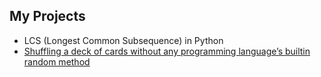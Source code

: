 ## My Projects
 - LCS (Longest Common Subsequence) in Python
 - [Shuffling a deck of cards without any programming language’s builtin random method](https://medium.com/@shakeelansari63/shuffling-a-deck-of-cards-without-any-programming-languages-builtin-random-method-7f888fc672ce?source=friends_link&sk=d314bc344d3559a729787597a22467e4)
